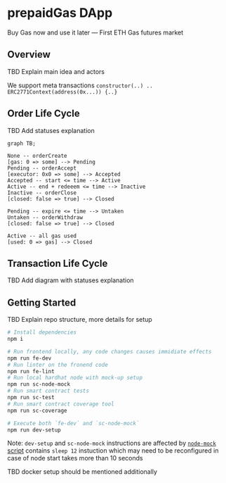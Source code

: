 # prepaidGas DApp

Buy Gas now and use it later — First ETH Gas futures market

## Overview

TBD Explain main idea and actors

We support meta transactions `constructor(..) .. ERC2771Context(address(0x...)) {..}`

## Order Life Cycle

TBD Add statuses explanation

```mermaid
graph TB;

None -- orderCreate
[gas: 0 => some] --> Pending
Pending -- orderAccept
[executor: 0x0 => some] --> Accepted
Accepted -- start <= time --> Active
Active -- end + redeeem <= time --> Inactive
Inactive -- orderClose
[closed: false => true] --> Closed

Pending -- expire <= time --> Untaken
Untaken -- orderWithdraw
[closed: false => true] --> Closed

Active -- all gas used
[used: 0 => gas] --> Closed
```

## Transaction Life Cycle

TBD Add diagram with statuses explanation

## Getting Started

TBD Explain repo structure, more details for setup

```sh
# Install dependencies
npm i

# Run frontend locally, any code changes causes immidiate effects
npm run fe-dev
# Run linter on the fronend code
npm run fe-lint
# Run local hardhat node with mock-up setup
npm run sc-node-mock
# Run smart contract tests
npm run sc-test
# Run smart contract coverage tool
npm run sc-coverage

# Execute both `fe-dev` and `sc-node-mock`
npm run dev-setup
```

Note: `dev-setup` and `sc-node-mock` instructions are affected by [`node-mock` script](packages/contracts/package.json) contains `sleep 12` instuction which may need to be reconfigured in case of node start takes more than 10 seconds

TBD docker setup should be mentioned additionally
